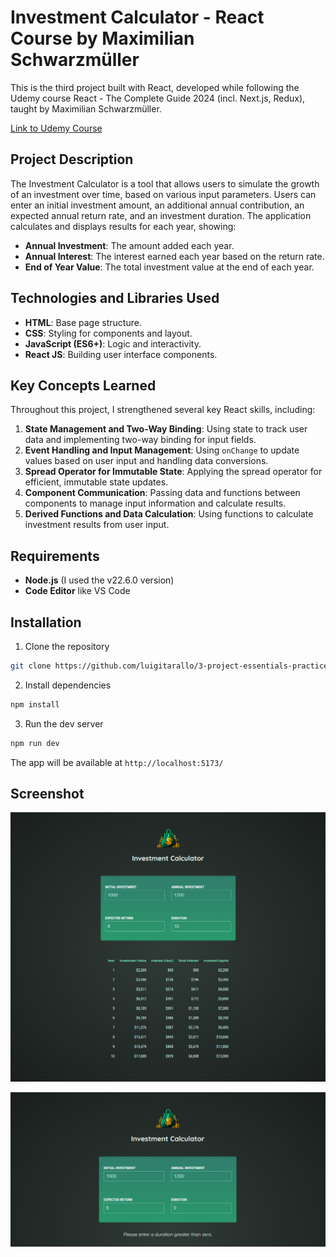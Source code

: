 # Investment Calculator - React Course by Maximilian Schwarzmüller

This is the third project built with React, developed while following the Udemy course React - The Complete Guide 2024 (incl. Next.js, Redux), taught by Maximilian Schwarzmüller.

[Link to Udemy Course](https://www.udemy.com/course/react-the-complete-guide-incl-redux/)

## Project Description

The Investment Calculator is a tool that allows users to simulate the growth of an investment over time, based on various input parameters. Users can enter an initial investment amount, an additional annual contribution, an expected annual return rate, and an investment duration. The application calculates and displays results for each year, showing:

- **Annual Investment**: The amount added each year.
- **Annual Interest**: The interest earned each year based on the return rate.
- **End of Year Value**: The total investment value at the end of each year.

## Technologies and Libraries Used

- **HTML**: Base page structure.
- **CSS**: Styling for components and layout.
- **JavaScript (ES6+)**: Logic and interactivity.
- **React JS**: Building user interface components.

## Key Concepts Learned

Throughout this project, I strengthened several key React skills, including:

1. **State Management and Two-Way Binding**: Using state to track user data and implementing two-way binding for input fields.
2. **Event Handling and Input Management**: Using `onChange` to update values based on user input and handling data conversions.
3. **Spread Operator for Immutable State**: Applying the spread operator for efficient, immutable state updates.
4. **Component Communication**: Passing data and functions between components to manage input information and calculate results.
5. **Derived Functions and Data Calculation**: Using functions to calculate investment results from user input.

## Requirements

- **Node.js** (I used the v22.6.0 version)
- **Code Editor** like VS Code

## Installation

1. Clone the repository

```bash
git clone https://github.com/luigitarallo/3-project-essentials-practice.git
```

2. Install dependencies

```bash
npm install
```

3. Run the dev server

```bash
npm run dev
```

The app will be available at `http://localhost:5173/`

## Screenshot

![App Screenshot](./src/assets/screenshot-app.png)

![App Screenshot](./src/assets/screenshot-app-1.png)
